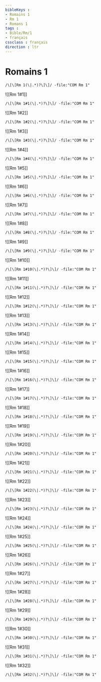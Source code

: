```yaml
---
bibleKeys : 
- Romains 1
- Rm 1
- Romans 1
tags : 
- Bible/Rm/1
- français
cssclass : français
direction : ltr
---
```


# Romains 1

```query
/\[\[Rm 1(\|.*)?\]\]/ -file:"COM Rm 1"
```



![[Rm 1#1]]

```query
/\[\[Rm 1#1(\|.*)?\]\]/ -file:"COM Rm 1"
```

![[Rm 1#2]]

```query
/\[\[Rm 1#2(\|.*)?\]\]/ -file:"COM Rm 1"
```

![[Rm 1#3]]

```query
/\[\[Rm 1#3(\|.*)?\]\]/ -file:"COM Rm 1"
```

![[Rm 1#4]]

```query
/\[\[Rm 1#4(\|.*)?\]\]/ -file:"COM Rm 1"
```

![[Rm 1#5]]

```query
/\[\[Rm 1#5(\|.*)?\]\]/ -file:"COM Rm 1"
```

![[Rm 1#6]]

```query
/\[\[Rm 1#6(\|.*)?\]\]/ -file:"COM Rm 1"
```

![[Rm 1#7]]

```query
/\[\[Rm 1#7(\|.*)?\]\]/ -file:"COM Rm 1"
```

![[Rm 1#8]]

```query
/\[\[Rm 1#8(\|.*)?\]\]/ -file:"COM Rm 1"
```

![[Rm 1#9]]

```query
/\[\[Rm 1#9(\|.*)?\]\]/ -file:"COM Rm 1"
```

![[Rm 1#10]]

```query
/\[\[Rm 1#10(\|.*)?\]\]/ -file:"COM Rm 1"
```

![[Rm 1#11]]

```query
/\[\[Rm 1#11(\|.*)?\]\]/ -file:"COM Rm 1"
```

![[Rm 1#12]]

```query
/\[\[Rm 1#12(\|.*)?\]\]/ -file:"COM Rm 1"
```

![[Rm 1#13]]

```query
/\[\[Rm 1#13(\|.*)?\]\]/ -file:"COM Rm 1"
```

![[Rm 1#14]]

```query
/\[\[Rm 1#14(\|.*)?\]\]/ -file:"COM Rm 1"
```

![[Rm 1#15]]

```query
/\[\[Rm 1#15(\|.*)?\]\]/ -file:"COM Rm 1"
```

![[Rm 1#16]]

```query
/\[\[Rm 1#16(\|.*)?\]\]/ -file:"COM Rm 1"
```

![[Rm 1#17]]

```query
/\[\[Rm 1#17(\|.*)?\]\]/ -file:"COM Rm 1"
```

![[Rm 1#18]]

```query
/\[\[Rm 1#18(\|.*)?\]\]/ -file:"COM Rm 1"
```

![[Rm 1#19]]

```query
/\[\[Rm 1#19(\|.*)?\]\]/ -file:"COM Rm 1"
```

![[Rm 1#20]]

```query
/\[\[Rm 1#20(\|.*)?\]\]/ -file:"COM Rm 1"
```

![[Rm 1#21]]

```query
/\[\[Rm 1#21(\|.*)?\]\]/ -file:"COM Rm 1"
```

![[Rm 1#22]]

```query
/\[\[Rm 1#22(\|.*)?\]\]/ -file:"COM Rm 1"
```

![[Rm 1#23]]

```query
/\[\[Rm 1#23(\|.*)?\]\]/ -file:"COM Rm 1"
```

![[Rm 1#24]]

```query
/\[\[Rm 1#24(\|.*)?\]\]/ -file:"COM Rm 1"
```

![[Rm 1#25]]

```query
/\[\[Rm 1#25(\|.*)?\]\]/ -file:"COM Rm 1"
```

![[Rm 1#26]]

```query
/\[\[Rm 1#26(\|.*)?\]\]/ -file:"COM Rm 1"
```

![[Rm 1#27]]

```query
/\[\[Rm 1#27(\|.*)?\]\]/ -file:"COM Rm 1"
```

![[Rm 1#28]]

```query
/\[\[Rm 1#28(\|.*)?\]\]/ -file:"COM Rm 1"
```

![[Rm 1#29]]

```query
/\[\[Rm 1#29(\|.*)?\]\]/ -file:"COM Rm 1"
```

![[Rm 1#30]]

```query
/\[\[Rm 1#30(\|.*)?\]\]/ -file:"COM Rm 1"
```

![[Rm 1#31]]

```query
/\[\[Rm 1#31(\|.*)?\]\]/ -file:"COM Rm 1"
```

![[Rm 1#32]]

```query
/\[\[Rm 1#32(\|.*)?\]\]/ -file:"COM Rm 1"
```

